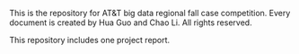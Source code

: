 This is the repository for AT&T big data regional fall case competition. 
Every document is created by Hua Guo and Chao Li. 
All rights reserved.

This repository includes one project report.
